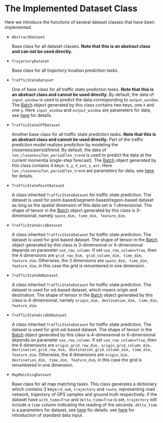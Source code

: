 # The Implemented Dataset Class

Here we introduce the functions of several dataset classes that have been implemented.

- `AbstractDataset`

  Base class for all dataset classes. **Note that this is an abstract class and can not be used directly.**

- `TrajectoryDataset`

  Base class for all trajectory location prediction tasks.

- `TrafficStateDataset`

  One of base class for all traffic state prediction tasks. **Note that this is an abstract class and cannot be used directly.** By default, the data of `input_window` is used to predict the data corresponding to `output_window`. The [Batch](../data/batch.md) object generated by this class contains two keys, one `X` and one `y`. Here `input_window` and `output_window` are parameters for data, see [here](../data/args_for_data.md) for details. 

- `TrafficStateCPTDataset`

  Another base class for all traffic state prediction tasks. **Note that this is an abstract class and cannot be used directly.** Part of the traffic prediction model realizes prediction by modeling the closeness/period/trend. By default, the data of `len_closeness`/`len_period`/`len_trend` is used to predict the data at the current moment(a single-step forecast). The [Batch](../data/batch.md) object generated by this class contains 4 keys: `X`, `y`, `X_ext`, `y_ext`. Here `len_closeness`/`len_period`/`len_trend` are parameters for data, see [here](../data/args_for_data.md) for details. 

- `TrafficStatePointDataset`

  A class inherited `TrafficStateDataset` for traffic state prediction. The dataset is used for point-based/segment-based/region-based dataset as long as the spatial dimension of this data set is 1-dimensional. The shape of tensor in the [Batch](../data/batch.md) object generated by this class is 3-dimensional, namely `space_dim, time_dim, feature_dim`.

- `TrafficStateGridDataset`

  A class inherited `TrafficStateDataset` for traffic state prediction. The dataset is used for grid-based dataset. The shape of tensor in the [Batch](../data/batch.md) object generated by this class is 3-dimensional or 4-dimensional depends on parameter `use_row_column`. If set `use_row_column=True`, then the 4 dimensions are `grid_row_dim, grid_column_dim, time_dim, feature_dim`. Otherwise, the 3 dimensions are `space_dim, time_dim, feature_dim`, in this case the grid is renumbered in one dimension.

- `TrafficStateOdDataset`

  A class inherited `TrafficStateDataset` for traffic state prediction. The dataset is used for od-based dataset, which means origin and destination. The shape of tensor in the [Batch](../data/batch.md) object generated by this class is 4-dimensional, namely `origin_dim, destination_dim, time_dim, feature_dim`.

- `TrafficStateGridOdDataset`

  A class inherited `TrafficStateDataset` for traffic state prediction. The dataset is used for grid-od-based dataset. The shape of tensor in the [Batch](../data/batch.md) object generated by this class is 4-dimensional or 6-dimensional depends on parameter `use_row_column`. If set `use_row_column=True`, then the 6 dimensions are `origin_grid_row_dim, origin_grid_column_dim, destination_grid_row_dim, destination_grid_column_dim, time_dim, feature_dim`. Otherwise, the 4 dimensions are `origin_dim,  destination_dim, time_dim, feature_dim`, in this case the grid is renumbered in one dimension.
  
- `MapMatchingDataset`

  Base class for all map matching tasks. This class generates a dictionary which contains 3 keys:`rd_nwk`, `trajectory` and `route`, representing road network, trajectory of GPS samples and ground truth respectively. if the dataset have `with_time=True` and `delta_time=True` is set, `trajectory` will include a `time` column indicating the reading of the seconds. `delta_time` is a parameters for dataset, see [here](../data/args_for_data.md) for details. see [here](../usage/standard_track.md) for introduction of standard data input.

